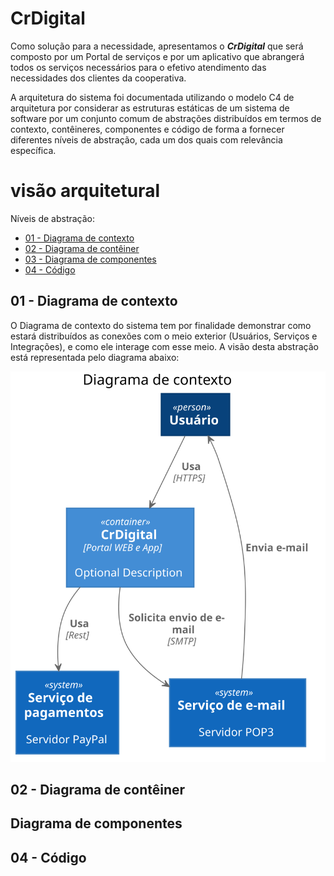 # CrDigital

Como solução para a necessidade, apresentamos o ***CrDigital*** que será composto por um Portal de serviços e por um aplicativo que abrangerá todos os serviços necessários para o efetivo atendimento das necessidades dos clientes da cooperativa.

A arquitetura do sistema foi documentada utilizando o modelo C4 de arquitetura por considerar as estruturas estáticas de um sistema de software por um conjunto comum de abstrações distribuídos em termos de contexto, contêineres, componentes e código de forma a fornecer diferentes níveis de abstração, cada um dos quais com relevância específica.

# visão arquitetural
Níveis de abstração:
* [01 - Diagrama de contexto](#diagrama-de-contexto)
* [02 - Diagrama de contêiner](#diagrama-de-contêiner)
* [03 - Diagrama de componentes](#diagrama-de-componentes)
* [04 - Código](#código)

## 01 - Diagrama de contexto
O Diagrama de contexto do sistema tem por finalidade demonstrar como estará distribuídos as conexões com o meio exterior (Usuários, Serviços e Integrações), e como ele interage com esse meio. A visão desta abstração está representada pelo diagrama abaixo:

![Diagrama de contexto](https://github.com/elissonlobao/igti-arq-web-trabalho-pratico/blob/main/docs/01-diagrama-contexto/01-diagrama_contexto.svg "Diagrama de contexto")

## 02 - Diagrama de contêiner

## Diagrama de componentes

## 04 - Código
